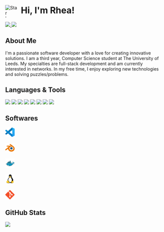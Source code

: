<!-- Profile Header -->
<!-- Profile Header -->
<p align="left">
  <div style="display: flex;">
    <img src="https://upload.wikimedia.org/wikipedia/commons/thumb/0/09/Light_blue_star.svg/2048px-Light_blue_star.svg.png" alt="Star Image" style="width: 40px; height: 40px; margin-right: 10px;">
    <h1 style="margin: 0;">Hi, I'm Rhea!</h1>
  </div>
</p>

<!-- Introduction -->
<p align="left">
   <a href="rheaprakash2004@gmail.com">
    <img src="https://img.shields.io/badge/Email-D14836?style=flat-square&logo=gmail&logoColor=white&color=red">
  </a>
  <a href="https://linkedin.com/in/rheap404">
    <img src="https://img.shields.io/badge/LinkedIn-0077B5?style=flat-square&logo=linkedin&logoColor=white&color=blue">
  </a>
</p>



<!-- About Me -->
## About Me

I'm a passionate software developer with a love for creating innovative solutions. I am a third year, Computer Science student at The University of Leeds. My specialties are full-stack development and am currently interested in networks. In my free time, I enjoy exploring new technologies and solving puzzles/problems.

<!-- Languages & Tools -->
## Languages & Tools

<p align="left">
  <img src="https://img.shields.io/badge/Java-007396?style=flat-square&logo=java&logoColor=white&color=orange">
  <img src="https://img.shields.io/badge/Python-3776AB?style=flat-square&logo=python&logoColor=white&color=blue">
  <img src="https://img.shields.io/badge/JavaScript-F7DF1E?style=flat-square&logo=javascript&logoColor=white&color=yellow">
  <img src="https://img.shields.io/badge/React-61DAFB?style=flat-square&logo=react&logoColor=white&color=blue">
  <img src="https://img.shields.io/badge/Astro-0C1222?style=flat-square&logo=astro&logoColor=white&color=blueviolet">
  <img src="https://img.shields.io/badge/Linux-FCC624?style=flat-square&logo=linux&logoColor=white&color=black">
  <img src="https://img.shields.io/badge/Git-F05032?style=flat-square&logo=git&logoColor=white&color=black">
  <img src="https://img.shields.io/badge/NPM-CB3837?style=flat-square&logo=npm&logoColor=white&color=red">
</p>

<!-- Softwares -->
## Softwares

<p align="left" style=" display: flex; flex-direction:column; gap: 20px;">
  <img src="https://raw.githubusercontent.com/devicons/devicon/master/icons/vscode/vscode-original.svg" alt="VS Code" width="30" height="30"/>
  <img src="https://raw.githubusercontent.com/devicons/devicon/master/icons/blender/blender-original.svg" alt="Blender" width="30" height="30"/>
  <img src="https://raw.githubusercontent.com/devicons/devicon/master/icons/docker/docker-original.svg" alt="Docker" width="30" height="30"/>
  <img src="https://raw.githubusercontent.com/devicons/devicon/master/icons/linux/linux-original.svg" alt="Linux" width="30" height="30"/>
  <img src="https://raw.githubusercontent.com/devicons/devicon/master/icons/git/git-original.svg" alt="Git" width="30" height="30"/>
</p>



<!-- GitHub Stats -->
## GitHub Stats
<p align="left">
  <img src="https://github-readme-stats.vercel.app/api/top-langs/?username=rheap404&layout=compact&theme=radical">
</p>



<!-- Footer -->
<!-- 
<p align="center">
  <img src="https://github.com/rheap404/rheap404/raw/main/footer.png" alt="Profile Footer Image">
</p>
-->


